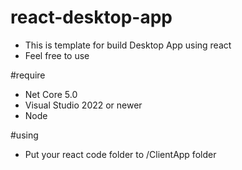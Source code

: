 # react-desktop-app
- This is template for build Desktop App using react
- Feel free to use

#require 
- Net Core 5.0
- Visual Studio 2022 or newer
- Node

#using
- Put your react code folder to /ClientApp folder

